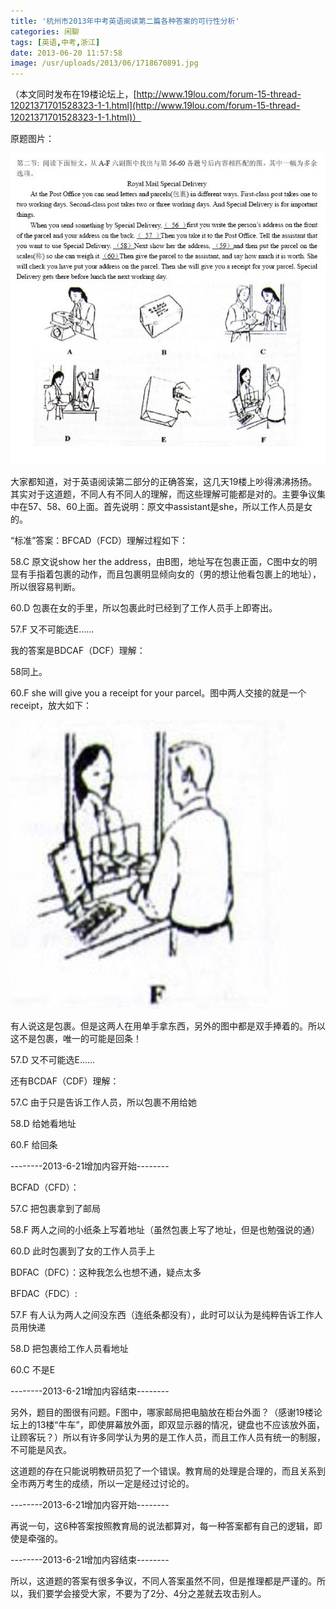 ```yaml
---
title: '杭州市2013年中考英语阅读第二篇各种答案的可行性分析'
categories: 闲聊
tags: [英语,中考,浙江]
date: 2013-06-20 11:57:58
image: /usr/uploads/2013/06/1718670891.jpg
---
```

（本文同时发布在19楼论坛上，[http://www.19lou.com/forum-15-thread-12021371701528323-1-1.html](http://www.19lou.com/forum-15-thread-12021371701528323-1-1.html)）

原题图片：

![原题目](../../../../usr/uploads/2013/06/1718670891.jpg)

大家都知道，对于英语阅读第二部分的正确答案，这几天19楼上吵得沸沸扬扬。其实对于这道题，不同人有不同人的理解，而这些理解可能都是对的。主要争议集中在57、58、60上面。首先说明：原文中assistant是she，所以工作人员是女的。

“标准”答案：BFCAD（FCD）理解过程如下： 

58.C 原文说show her the address，由B图，地址写在包裹正面，C图中女的明显有手指着包裹的动作，而且包裹明显倾向女的（男的想让他看包裹上的地址），所以很容易判断。

60.D 包裹在女的手里，所以包裹此时已经到了工作人员手上即寄出。

57.F 又不可能选E……

我的答案是BDCAF（DCF）理解：

58同上。

60.F she will give you a receipt for your parcel。图中两人交接的就是一个receipt，放大如下：

![F选项放大图](../../../../usr/uploads/2013/06/1460254178.jpg)

有人说这是包裹。但是这两人在用单手拿东西，另外的图中都是双手捧着的。所以这不是包裹，唯一的可能是回条！

57.D 又不可能选E……

还有BCDAF（CDF）理解：

57.C 由于只是告诉工作人员，所以包裹不用给她

58.D 给她看地址

60.F 给回条

--------2013-6-21增加内容开始--------

BCFAD（CFD）：

57.C 把包裹拿到了邮局

58.F 两人之间的小纸条上写着地址（虽然包裹上写了地址，但是也勉强说的通）

60.D 此时包裹到了女的工作人员手上

BDFAC（DFC）：这种我怎么也想不通，疑点太多

BFDAC（FDC）:

57.F 有人认为两人之间没东西（连纸条都没有），此时可以认为是纯粹告诉工作人员用快递

58.D 把包裹给工作人员看地址

60.C 不是E

--------2013-6-21增加内容结束--------

另外，题目的图很有问题。F图中，哪家邮局把电脑放在柜台外面？（感谢19楼论坛上的13楼“牛车”，即使屏幕放外面，即双显示器的情况，键盘也不应该放外面，让顾客玩？）所以有许多同学认为男的是工作人员，而且工作人员有统一的制服，不可能是风衣。

这道题的存在只能说明教研员犯了一个错误。教育局的处理是合理的，而且关系到全市两万考生的成绩，所以一定是经过讨论的。

--------2013-6-21增加内容开始--------

再说一句，这6种答案按照教育局的说法都算对，每一种答案都有自己的逻辑，即使是牵强的。

--------2013-6-21增加内容结束--------

所以，这道题的答案有很多争议，不同人答案虽然不同，但是推理都是严谨的。所以，我们要学会接受大家，不要为了2分、4分之差就去攻击别人。
